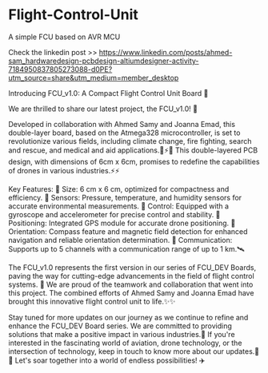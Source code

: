 # Flight-Control-Unit
A simple FCU based on AVR MCU 

Check the linkedin post >> https://www.linkedin.com/posts/ahmed-sam_hardwaredesign-pcbdesign-altiumdesigner-activity-7184950837805273088-d0PE?utm_source=share&utm_medium=member_desktop

Introducing FCU_v1.0: A Compact Flight Control Unit Board 🚀

We are thrilled to share our latest project, the FCU_v1.0! 🎉 

Developed in collaboration with Ahmed Samy and Joanna Emad, this double-layer board, based on the Atmega328 microcontroller, is set to revolutionize various fields, including climate change, fire fighting, search and rescue, and medical and aid applications.🚁⚡🚀
This double-layered PCB design, with dimensions of 6cm x 6cm, promises to redefine the capabilities of drones in various industries.⚡⚡

Key Features:
🔹 Size: 6 cm x 6 cm, optimized for compactness and efficiency.
🔹 Sensors: Pressure, temperature, and humidity sensors for accurate environmental measurements.
🔹 Control: Equipped with a gyroscope and accelerometer for precise control and stability.
🔹 Positioning: Integrated GPS module for accurate drone positioning.
🔹 Orientation: Compass feature and magnetic field detection for enhanced navigation and reliable orientation determination.
🔹 Communication: Supports up to 5 channels with a communication range of up to 1 km.🛰

The FCU_v1.0 represents the first version in our series of FCU_DEV Boards, paving the way for cutting-edge advancements in the field of flight control systems. 🚀
We are proud of the teamwork and collaboration that went into this project. The combined efforts of Ahmed Samy and Joanna Emad have brought this innovative flight control unit to life.✨✨

Stay tuned for more updates on our journey as we continue to refine and enhance the FCU_DEV Board series. We are committed to providing solutions that make a positive impact in various industries.📌
If you're interested in the fascinating world of aviation, drone technology, or the intersection of technology, keep in touch to know more about our updates.🤖✨
Let's soar together into a world of endless possibilities! ✈️
